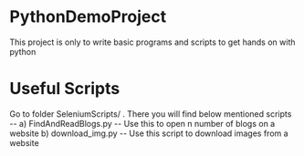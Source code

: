 # PythonDemoProject
This project is only to write basic programs and scripts to get hands on with python

# Useful Scripts 

Go to folder SeleniumScripts/ . There you will find below mentioned scripts -- 
a) FindAndReadBlogs.py -- Use this to open n number of blogs on a website
b) download_img.py -- Use this script to download images from a website
